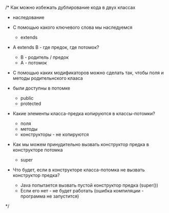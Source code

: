 /*
Как можно избежать дублирование кода в двух классах
* наследование

* С помощью какого ключевого слова мы наследуемся
    * extends

* A extends B - где предок, где потомок?
    * B - родитель / предок
    * А - потомок

* С помощью каких модификаторов можно сделать так, чтобы поля и методы родительнского клааса
* были доступны в потомке
    * public
    * protected

* Какие элементы класса-предка копируются в классы-потомки?
    * поля
    * методы
    * конструкторы - не копируются

* Как мы можем принудительно вызвать конструктор предка в конструкторе потомка
    * super

* Что будет, если в конструкторе класса-потомка не вызвать конструктор предка?
    * Java попытается вызвать пустой конструктор предка (super())
    * Если его нет - не будет работать (ошибка компиляции - программа не запустится)

*/